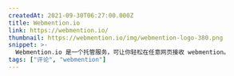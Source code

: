 ```yaml
---
createdAt: 2021-09-30T06:27:00.000Z
title: Webmention.io
link: https://webmention.io/
thumbnail: https://webmention.io/img/webmention-logo-380.png
snippet: >-
  Webmention.io 是一个托管服务，可让你轻松在任意网页接收 webmention。
tags: ["评论", "webmention"]
---
```


